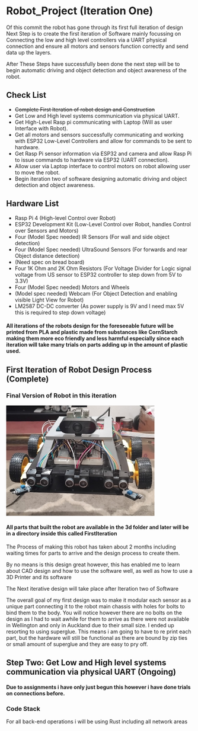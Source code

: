 # Robot_Project (Iteration One)

Of this commit the robot has gone through its first full iteration of design
Next Step is to create the first iteration of Software mainly focussing on Connecting 
the low and high level controllers via a UART physical connection and ensure all motors 
and sensors function correctly and send data up the layers.

After These Steps have successfully been done the next step will be to begin automatic driving and object detection and object awareness
of the robot.


## Check List

- ~~Complete First Iteration of robot design and Construction~~
- Get Low and High level systems communication via physical UART.
- Get High-Level Rasp pi communicating with Laptop (Will as user Interface with Robot).
- Get all motors and sensors successfully communicating and working with ESP32 Low-Level Controllers and allow for commands to be sent to hardware.
- Get Rasp Pi sensor information via ESP32 and camera and allow Rasp Pi to issue commands to hardware via ESP32 (UART connection).
- Allow user via Laptop interface to control motors on robot allowing user to move the robot.
- Begin iteration two of software designing automatic driving and object detection and object awareness.

## Hardware List

- Rasp Pi 4 (High-level Control over Robot)
- ESP32 Development Kit (Low-Level Control over Robot, handles Control over Sensors and Motors)
- Four (Model Spec needed) IR Sensors (For wall and side object detection)
- Four (Model Spec needed) UltraSound Sensors (For forwards and rear Object distance detection)
- (Need spec on bread board)
- Four 1K Ohm and 2K Ohm Resistors (For Voltage Divider for Logic signal voltage from US sensor to ESP32 controller to step down from 5V to 3.3V)
- Four (Model Spec needed) Motors and Wheels
- (Model spec needed) Webcam (For Object Detection and enabling visible Light View for Robot)
- LM2587 DC-DC converter (As power supply is 9V and I need max 5V this is required to step down voltage)

#### All iterations of the robots design for the foreseeable future will be printed from PLA and plastic made from substances like CornStarch making them more eco friendly and less harmful especially since each iteration will take many trials on parts adding up in the amount of plastic used.
## First Iteration of Robot Design Process (Complete)
### Final Version of Robot in this iteration

<img src="images/IMG_20250802_222202.jpg" alt="Robot Final Version" width="400" />

#### All parts that built the robot are available in the 3d folder and later will be in a directory inside this called FirstIteration
The Process of making this robot has taken about 2 months including waiting times for 
parts to arrive and the design process to create them.

By no means is this design great however, this has enabled me to learn about CAD
design and how to use the software well, as well as how to use a 3D Printer and its software

The Next iterative design will take place after Iteration two of Software

The overall goal of my first design was to make it modular
each sensor as a unique part connecting it to the robot main chassis
with holes for bolts to bind them to the body.
You will notice however there are no bolts on the design as I had to wait awhile for them to arrive
as there were not available in Wellington and only in Auckland due to their small size.
I ended up resorting to using superglue. This means i am going to have to re print each part, but the
hardware will still be functional as there are bound by zip ties or small amount of superglue and they 
are easy to pry off.

## Step Two: Get Low and High level systems communication via physical UART (Ongoing)

#### Due to assignments i have only just begun this however i have done trials on connections before.
### Code Stack

For all back-end operations i will be using Rust including all network areas

